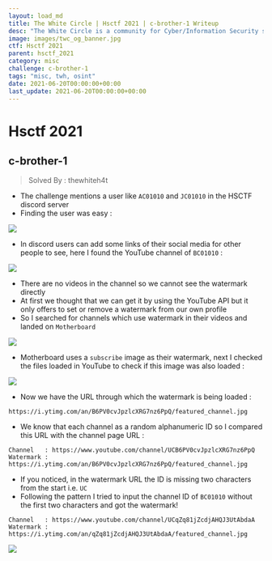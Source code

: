 ```yaml
---
layout: load_md
title: The White Circle | Hsctf 2021 | c-brother-1 Writeup
desc: "The White Circle is a community for Cyber/Information Security students, enthusiasts and professionals. You can discuss anything related to Security, share your knowledge with others, get help when you need it and proceed further in your journey with amazing people from all over the world."
image: images/twc_og_banner.jpg
ctf: Hsctf 2021
parent: hsctf_2021
category: misc
challenge: c-brother-1
tags: "misc, twh, osint"
date: 2021-06-20T00:00:00+00:00
last_update: 2021-06-20T00:00:00+00:00
---
```


<h1 class="heading card-title white-text">Hsctf 2021</h1>

## c-brother-1
> Solved By : thewhiteh4t

- The challenge mentions a user like `AC01010` and `JC01010` in the HSCTF discord server
- Finding the user was easy :

![](https://i.imgur.com/bqNUuM3.png)

- In discord users can add some links of their social media for other people to see, here I found the YouTube channel of `BC01010` :

![](https://i.imgur.com/ebXCPIe.png)

- There are no videos in the channel so we cannot see the watermark directly
- At first we thought that we can get it by using the YouTube API but it only offers to set or remove a watermark from our own profile
- So I searched for channels which use watermark in their videos and landed on `Motherboard`

![](https://i.imgur.com/6j6Jqf0.png)

- Motherboard uses a `subscribe` image as their watermark, next I checked the files loaded in YouTube to check if this image was also loaded :

![](https://i.imgur.com/WWhm3sI.png)

- Now we have the URL through which the watermark is being loaded :

```
https://i.ytimg.com/an/B6PV0cvJpzlcXRG7nz6PpQ/featured_channel.jpg
```

- We know that each channel as a random alphanumeric ID so I compared this URL with the channel page URL :

```
Channel   : https://www.youtube.com/channel/UCB6PV0cvJpzlcXRG7nz6PpQ
Watermark : https://i.ytimg.com/an/B6PV0cvJpzlcXRG7nz6PpQ/featured_channel.jpg
```

- If you noticed, in the watermark URL the ID is missing two characters from the start i.e. `UC`
- Following the pattern I tried to input the channel ID of `BC01010` without the first two characters and got the watermark!

```
Channel   : https://www.youtube.com/channel/UCqZq81jZcdjAHQJ3UtAbdaA
Watermark : https://i.ytimg.com/an/qZq81jZcdjAHQJ3UtAbdaA/featured_channel.jpg
```

![](https://i.imgur.com/q0B8qxd.png)

